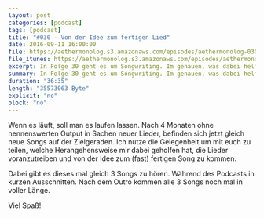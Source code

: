 ```yaml
---
layout: post
categories: [podcast]
tags: [podcast]
title: "#030 - Von der Idee zum fertigen Lied"
date: 2016-09-11 16:00:00
file: https://aethermonolog.s3.amazonaws.com/episodes/aethermonolog-030.mp3
file_itunes: https://aethermonolog.s3.amazonaws.com/episodes/aethermonolog-030.m4a
excerpt: In Folge 30 geht es um Songwriting. Im genauen, was dabei helfen kann, von der Idee zum fertigen Song zu kommen. Es gibt Hörbeispiele von 3 Liedern die sich gerade auf der Zielgerade befinden und ich teile mit euch, was mir dabei geholfen hat Fortschritte zu machen.
summary: In Folge 30 geht es um Songwriting. Im genauen, was dabei helfen kann, von der Idee zum fertigen Song zu kommen. Es gibt Hörbeispiele von 3 Liedern die sich gerade auf der Zielgerade befinden und ich teile mit euch, was mir dabei geholfen hat Fortschritte zu machen. Mehr Details zur Sendung findest du auf <a href="http://aethermonolog.de">aethermonolog.de</a>.
duration: "36:35"
length: "35573063 Byte"
explicit: "no"
block: "no"
---
```


Wenn es läuft, soll man es laufen lassen. Nach 4 Monaten ohne nennenswerten Output in Sachen neuer Lieder, befinden sich jetzt gleich neue Songs auf der Zielgeraden. Ich nutze die Gelegenheit um mit euch zu teilen, welche Herangehensweise mir dabei geholfen hat, die Lieder voranzutreiben und von der Idee zum (fast) fertigen Song zu kommen.

Dabei gibt es dieses mal gleich 3 Songs zu hören. Während des Podcasts in kurzen Ausschnitten. Nach dem Outro kommen alle 3 Songs noch mal in voller Länge.

Viel Spaß!
